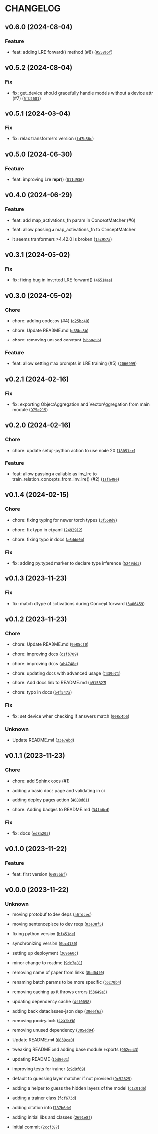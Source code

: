 # CHANGELOG



## v0.6.0 (2024-08-04)

### Feature

* feat: adding LRE forward() method (#8) ([`9558e5f`](https://github.com/chanind/linear-relational/commit/9558e5fffacfd7992bfaad08ff8f0c961e648921))


## v0.5.2 (2024-08-04)

### Fix

* fix: get_device should gracefully handle models without a device attr (#7) ([`5fb2681`](https://github.com/chanind/linear-relational/commit/5fb26819c4232e399810c36ff25601c7d3f3b02a))


## v0.5.1 (2024-08-04)

### Fix

* fix: relax transformers version ([`fd7b86c`](https://github.com/chanind/linear-relational/commit/fd7b86ce573ab427bf77d37b4e6d7c51be3f00ba))


## v0.5.0 (2024-06-30)

### Feature

* feat: improving Lre __repr__() ([`011d936`](https://github.com/chanind/linear-relational/commit/011d9369ff73c390ac53457138e067a18a5909c9))


## v0.4.0 (2024-06-29)

### Feature

* feat: add map_activations_fn param in ConceptMatcher (#6)

* feat: allow passing a map_activations_fn to ConceptMatcher

* it seems tranformers &gt;4.42.0 is broken ([`1ac957a`](https://github.com/chanind/linear-relational/commit/1ac957a0f3e3977e07c565c0594f394f960ca058))


## v0.3.1 (2024-05-02)

### Fix

* fix: fixing bug in inverted LRE forward() ([`46510ae`](https://github.com/chanind/linear-relational/commit/46510ae2f5f44f95a4ca9defef3e4d74bb6e44e8))


## v0.3.0 (2024-05-02)

### Chore

* chore: adding codecov (#4) ([`d25bc48`](https://github.com/chanind/linear-relational/commit/d25bc4803fe7d4748ada69843db4c63036e97beb))

* chore: Update README.md ([`d35bc8b`](https://github.com/chanind/linear-relational/commit/d35bc8b540862429338fbddba809fe9c06099b48))

* chore: removing unused constant ([`5b60e5b`](https://github.com/chanind/linear-relational/commit/5b60e5b546f4a9a2cb2378d6d48dcab6c3643d40))

### Feature

* feat: allow setting max prompts in LRE training (#5) ([`2066999`](https://github.com/chanind/linear-relational/commit/2066999bf4d60ae63beb287dbb367c0de78006c0))


## v0.2.1 (2024-02-16)

### Fix

* fix: exporting ObjectAggregation and VectorAggregation from main module ([`975e215`](https://github.com/chanind/linear-relational/commit/975e215cc44f7d45f6c676ecd2efc73f5db9a546))


## v0.2.0 (2024-02-16)

### Chore

* chore: update setup-python action to use node 20 ([`18051cc`](https://github.com/chanind/linear-relational/commit/18051cc2c1615abb7af32db0aa80c7b0ffe81fdb))

### Feature

* feat: allow passing a callable as inv_lre to train_relation_concepts_from_inv_lre() (#2) ([`12fa48e`](https://github.com/chanind/linear-relational/commit/12fa48e77e7ee7901420557b9eea0055f02381c8))


## v0.1.4 (2024-02-15)

### Chore

* chore: fixing typing for newer torch types ([`3f668d9`](https://github.com/chanind/linear-relational/commit/3f668d964d0ea7a06742c4286f93250b1fe01abc))

* chore: fix typo in  ci.yaml ([`2492912`](https://github.com/chanind/linear-relational/commit/249291238aa0665cc5c7e1280c21c0302f0e0b0c))

* chore: fixing typo in docs ([`a6ddd0b`](https://github.com/chanind/linear-relational/commit/a6ddd0b7a1442f770ab3d2e0e9c8c76b3664aacd))

### Fix

* fix: adding py.typed marker to declare type inference ([`5249dd3`](https://github.com/chanind/linear-relational/commit/5249dd37f347457afcb017527a5014c2729b936f))


## v0.1.3 (2023-11-23)

### Fix

* fix: match dtype of activations during Concept.forward ([`3a06459`](https://github.com/chanind/linear-relational/commit/3a064595c314d5b9ca1944e9eb4541a041128262))


## v0.1.2 (2023-11-23)

### Chore

* chore: Update README.md ([`9e85cf0`](https://github.com/chanind/linear-relational/commit/9e85cf040d658b2df2f971f32fb988f3f3cc3ea9))

* chore: improving docs ([`c1fb709`](https://github.com/chanind/linear-relational/commit/c1fb7096314674de45237d879230180559a37408))

* chore: improving docs ([`ab4748e`](https://github.com/chanind/linear-relational/commit/ab4748e01d8f2c08c173491c7f9993312e826b89))

* chore: updating docs with advanced usage ([`7439e71`](https://github.com/chanind/linear-relational/commit/7439e71bdbf0379deadeb983b8f0116bcf049c92))

* chore: Add docs link to README.md ([`b915827`](https://github.com/chanind/linear-relational/commit/b915827b06f3442eaff73b49e382e4e93da124cf))

* chore: typo in docs ([`b4f547a`](https://github.com/chanind/linear-relational/commit/b4f547a329af3a4fa2b4f91212c72d695e56b019))

### Fix

* fix: set device when checking if answers match ([`008c4b6`](https://github.com/chanind/linear-relational/commit/008c4b61fc707308e7cb4beafe8f4c065051eb48))

### Unknown

* Update README.md ([`33e7ebd`](https://github.com/chanind/linear-relational/commit/33e7ebd426b4e61dc9b7564057eb42d92ffc26e7))


## v0.1.1 (2023-11-23)

### Chore

* chore:  add Sphinx docs (#1)

* adding a basic docs page and validating in ci

* adding deploy pages action ([`4088d61`](https://github.com/chanind/linear-relational/commit/4088d61da5479fe7578511ed2afd3059cbd2341a))

* chore: Adding badges to README.md ([`341b6cd`](https://github.com/chanind/linear-relational/commit/341b6cdd0c522e7492f3b49e1430a0e1fed33375))

### Fix

* fix: docs ([`ed8a203`](https://github.com/chanind/linear-relational/commit/ed8a203d25ecb8e55f11d24cf2f687ad0477fed4))


## v0.1.0 (2023-11-22)

### Feature

* feat: first version ([`6685bbf`](https://github.com/chanind/linear-relational/commit/6685bbf0a1257e2f027db78468b3f93e175f7bf1))


## v0.0.0 (2023-11-22)

### Unknown

* moving protobuf to dev deps ([`a6fdcec`](https://github.com/chanind/linear-relational/commit/a6fdcec46bd5a7744b8de6a6e2e0adc435bc7860))

* moving sentencepiece to dev reqs ([`03e38f5`](https://github.com/chanind/linear-relational/commit/03e38f5fa66d375972668ed3ed6cd812002ed298))

* fixing python version ([`bf451de`](https://github.com/chanind/linear-relational/commit/bf451dea4f71282718a14c55ad7c99327d71c916))

* synchronizing version ([`0bc4130`](https://github.com/chanind/linear-relational/commit/0bc4130bc5df8b141ac6eb6d98e51aa8ba777eee))

* setting up deployment ([`369660c`](https://github.com/chanind/linear-relational/commit/369660cf197aa08f82568b3bb2c61712f869b571))

* minor change to readme ([`9dc7a81`](https://github.com/chanind/linear-relational/commit/9dc7a813a236ae526dc20404ce40b8e29fdd4af2))

* removing name of paper from links ([`8bd04f0`](https://github.com/chanind/linear-relational/commit/8bd04f05e230910ecf17ab7988888093c7368ec9))

* renaming batch params to be more specific ([`b6c70b4`](https://github.com/chanind/linear-relational/commit/b6c70b4a67ad7562dfec1eaa4d98675f1a7b9e69))

* removing caching as it throws errors ([`53649e3`](https://github.com/chanind/linear-relational/commit/53649e35c5831962708522f00b15cf84a2f075a8))

* updating dependency cache ([`4ff0098`](https://github.com/chanind/linear-relational/commit/4ff00980afa5ea2299a8b2bf9e9b053525ef0d50))

* adding back dataclasses-json dep ([`30eef6a`](https://github.com/chanind/linear-relational/commit/30eef6a2dece3cdcf610ec9e30e98a08c8db4cac))

* removing poetry.lock ([`5237bfb`](https://github.com/chanind/linear-relational/commit/5237bfb10e1f8db3afbb9144b826051f2b0a5d79))

* removing unused dependency ([`305ed04`](https://github.com/chanind/linear-relational/commit/305ed044e9f3c842efb7e47eef9071a3c128ba51))

* Update README.md ([`6839ca0`](https://github.com/chanind/linear-relational/commit/6839ca044beceac53caba049df6566efc6a04205))

* tweaking README and adding base module exports ([`902ee43`](https://github.com/chanind/linear-relational/commit/902ee43c4d66a79d05a55a87d939c8ae955aa7cd))

* updating README ([`1bd8e31`](https://github.com/chanind/linear-relational/commit/1bd8e31bfd9adc319a7972fdf8286b1218c38dce))

* improving tests for trainer ([`c9d0f69`](https://github.com/chanind/linear-relational/commit/c9d0f694b496704ffe856e93b631eeb7daeab22d))

* default to guessing layer matcher if not provided ([`9c52625`](https://github.com/chanind/linear-relational/commit/9c5262572284ac3c0160b5427a13da79261b4108))

* adding a helper to guess the hidden layers of the model ([`c1c01d6`](https://github.com/chanind/linear-relational/commit/c1c01d6a35ef1b1eb6292a2da8a99d011ca2b495))

* adding a trainer class ([`fcf673d`](https://github.com/chanind/linear-relational/commit/fcf673d1b43780f0acef4e6f7b072322b76a5f88))

* adding citation info ([`787b6de`](https://github.com/chanind/linear-relational/commit/787b6dec878c798f37634d317a1483f6cae32b64))

* adding initial libs and classes ([`2691e8f`](https://github.com/chanind/linear-relational/commit/2691e8ff57dd4d997712668733473c8374510e8b))

* Initial commit ([`2ccf587`](https://github.com/chanind/linear-relational/commit/2ccf58722ca52a967653a8acc877407ce1ad62c0))
